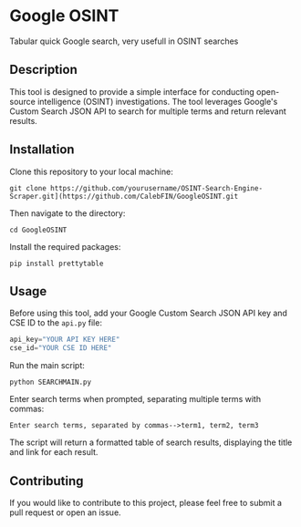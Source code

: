 # Google OSINT
Tabular quick Google search, very usefull in OSINT searches


## Description
This tool is designed to provide a simple interface for conducting open-source intelligence (OSINT) investigations. The tool leverages Google's Custom Search JSON API to search for multiple terms and return relevant results.

## Installation
Clone this repository to your local machine:
```
git clone https://github.com/yourusername/OSINT-Search-Engine-Scraper.git](https://github.com/CalebFIN/GoogleOSINT.git
```
Then navigate to the directory:
```
cd GoogleOSINT
```
Install the required packages:
```
pip install prettytable
```

## Usage
Before using this tool, add your Google Custom Search JSON API key and CSE ID to the `api.py` file:
```python
api_key="YOUR API KEY HERE"
cse_id="YOUR CSE ID HERE"
```
Run the main script:
```
python SEARCHMAIN.py
```
Enter search terms when prompted, separating multiple terms with commas:
```
Enter search terms, separated by commas-->term1, term2, term3
```
The script will return a formatted table of search results, displaying the title and link for each result.

## Contributing
If you would like to contribute to this project, please feel free to submit a pull request or open an issue.
